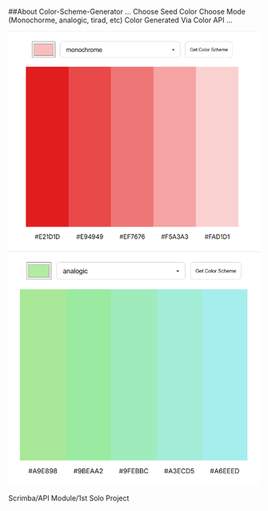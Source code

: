 
##About Color-Scheme-Generator
...
Choose Seed Color
Choose Mode (Monochorme, analogic, tirad, etc) 
Color Generated Via Color API 
...

![Alt Text](result.png)
![Alt Text](result2.png)

Scrimba/API Module/1st Solo Project
